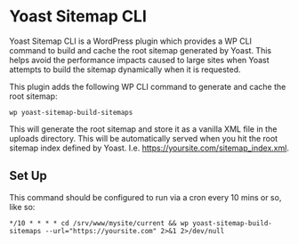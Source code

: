 
# Yoast Sitemap CLI

Yoast Sitemap CLI is a WordPress plugin which provides a WP CLI command to build
and cache the root sitemap generated by Yoast. This helps avoid the performance
impacts caused to large sites when Yoast attempts to build the sitemap dynamically
when it is requested.

This plugin adds the following WP CLI command to generate and cache the root
sitemap:

	wp yoast-sitemap-build-sitemaps

This will generate the root sitemap and store it as a vanilla XML file in the
uploads directory. This will be automatically served when you hit the root 
sitemap index defined by Yoast. I.e. https://yoursite.com/sitemap_index.xml.

## Set Up

This command should be configured to run via a cron every 10 mins or so, like so:

	*/10 * * * * cd /srv/www/mysite/current && wp yoast-sitemap-build-sitemaps --url="https://yoursite.com" 2>&1 2>/dev/null
